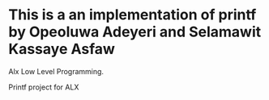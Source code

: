 # This is a an implementation of printf by Opeoluwa Adeyeri and Selamawit Kassaye Asfaw

Alx Low Level Programming.<br>

Printf project for ALX
